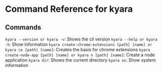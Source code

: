 # Command Reference for kyara

## Commands

`kyara --version or kyara -v`: Shows the cli version
`kyara --help or kyara -h`: Show information
`kyara create-chrome-extensions [path] [name] or kyara ce [path] [name]`: Creates the basis for chrome extensions
`kyara create-node-app [path] [name] or kyara n [path] [name]`: Create a node application
`kyara dir`: Shows the current directory
`kyara os`: Show system information                                   
